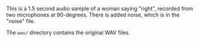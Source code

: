 This is a 1.5 second audio sample of a woman saying "right", recorded from two microphones at 90-degrees. There is added noise, which is in the "noise" file.

The `wav/` directory contains the original WAV files.


